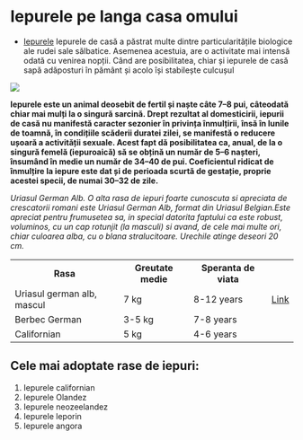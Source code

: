 <!DOCTYPE html>
<html lang="en">
<head>
    <meta charset="UTF-8">
    <meta name="viewport" content="width=device-width, initial-scale=1.0">
  

</head>
<body>
    <h1>Iepurele pe langa casa omului</h1>
    <ul>
        <li><u>Iepurele</u> Iepurele de casă a păstrat multe dintre particularitățile biologice ale rudei sale sălbatice. Asemenea acestuia, are o activitate mai intensă odată cu venirea nopții. Când are posibilitatea, chiar și iepurele de casă sapă adăposturi în pământ și acolo își stabilește culcușul</li>
    </ul>
    <img src="https://static9.depositphotos.com/1594920/1089/i/450/depositphotos_10897074-stock-photo-two-rabbits-in-front-of.jpg">
    <p><strong>Iepurele este un animal deosebit de fertil și naște câte 7–8 pui, câteodată chiar mai mulți la o singură sarcină.
Drept rezultat al domesticirii, iepurii de casă nu manifestă caracter sezonier în privința înmulțirii, însă în lunile de toamnă, în condițiile scăderii duratei zilei, se manifestă o reducere ușoară a activității sexuale. Acest fapt dă posibilitatea ca, anual, de la o singură femelă (iepuroaică) să se obțină un număr de 5–6 nașteri, însumând în medie un număr de 34–40 de pui. Coeficientul ridicat de înmulțire la iepure este dat și de perioada scurtă de gestație, proprie acestei specii, de numai 30–32 de zile.
</strong></p>
    <p><em>Uriasul German Alb. O alta rasa de iepuri foarte cunoscuta si apreciata de crescatorii romani este Uriasul German Alb, format din Uriasul Belgian.Este apreciat pentru frumusetea sa, in special datorita faptului ca este robust, voluminos, cu un cap rotunjit (la masculi) si avand, de cele mai multe ori, chiar culoarea alba, cu o blana stralucitoare. Urechile atinge deseori 20 cm.</em></p>
    <table>
        <tr>
            <th>Rasa</th>
            <th>Greutate medie</th>
            <th>Speranta de viata</th>
            <th></th>
        </tr>
        <tr>
            <td>Uriasul german alb, mascul</td>
            <td>7 kg</td>
            <td>8-12 years</td>
            <td><a href="https://agrointel.ro/220931/cat-traieste-un-iepure-in-functie-de-rasa/" target="_blank">Link</a></td>
        </tr>
        <tr>
            <td>Berbec German </td>
            <td>3-5 kg</td>
            <td>7-8 years</td>
            <td></td>
        </tr>
        <tr>
            <td>Californian</td>
            <td>5 kg</td>
            <td>4-6 years</td>
            <td></td>
        </tr>
    </table>

<h2>Cele mai adoptate rase de iepuri:</h2>
    <ol>
        <li>Iepurele californian</li>
        <li>Iepurele Olandez</li>
        <li>Iepurele neozeelandez</li>
        <li>Iepurele leporin</li>
        <li>Iepurele angora</li>
    </ol>
</body>
</html>
